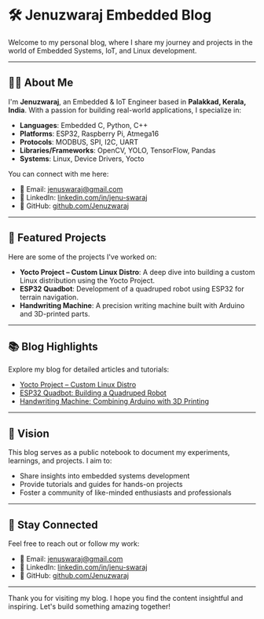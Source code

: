 # 🛠️ Jenuzwaraj Embedded Blog

Welcome to my personal blog, where I share my journey and projects in the world of Embedded Systems, IoT, and Linux development.

---

## 👨‍💻 About Me

I'm **Jenuzwaraj**, an Embedded & IoT Engineer based in **Palakkad, Kerala, India**. With a passion for building real-world applications, I specialize in:

- **Languages**: Embedded C, Python, C++
- **Platforms**: ESP32, Raspberry Pi, Atmega16
- **Protocols**: MODBUS, SPI, I2C, UART
- **Libraries/Frameworks**: OpenCV, YOLO, TensorFlow, Pandas
- **Systems**: Linux, Device Drivers, Yocto

You can connect with me here:

- 📧 Email: [jenuswaraj@gmail.com](mailto:jenuswaraj@gmail.com)
- 🔗 LinkedIn: [linkedin.com/in/jenu-swaraj](https://linkedin.com/in/jenu-swaraj)
- 🐙 GitHub: [github.com/Jenuzwaraj](https://github.com/Jenuzwaraj)

---

## 📝 Featured Projects

Here are some of the projects I've worked on:

- **Yocto Project – Custom Linux Distro**: A deep dive into building a custom Linux distribution using the Yocto Project.
- **ESP32 Quadbot**: Development of a quadruped robot using ESP32 for terrain navigation.
- **Handwriting Machine**: A precision writing machine built with Arduino and 3D-printed parts.

---

## 📚 Blog Highlights

Explore my blog for detailed articles and tutorials:

- [Yocto Project – Custom Linux Distro](yocto-project.html)
- [ESP32 Quadbot: Building a Quadruped Robot](esp32-quadbot.html)
- [Handwriting Machine: Combining Arduino with 3D Printing](handwriting-machine.html)

---

## 🎯 Vision

This blog serves as a public notebook to document my experiments, learnings, and projects. I aim to:

- Share insights into embedded systems development
- Provide tutorials and guides for hands-on projects
- Foster a community of like-minded enthusiasts and professionals

---

## 📌 Stay Connected

Feel free to reach out or follow my work:

- 📧 Email: [jenuswaraj@gmail.com](mailto:jenuswaraj@gmail.com)
- 🔗 LinkedIn: [linkedin.com/in/jenu-swaraj](https://linkedin.com/in/jenu-swaraj)
- 🐙 GitHub: [github.com/Jenuzwaraj](https://github.com/Jenuzwaraj)

---

Thank you for visiting my blog. I hope you find the content insightful and inspiring. Let's build something amazing together!

